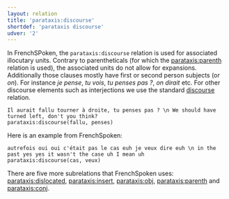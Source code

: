 ```yaml
---
layout: relation
title: 'parataxis:discourse'
shortdef: 'parataxis discourse'
udver: '2'
---
```


In FrenchSPoken, the `parataxis:discourse` relation is used for associated illocutary units. Contrary to parentheticals (for which the [parataxis:parenth]() relation is used), the associated units do not allow for expansions.
Additionally those clauses mostly have first or second person subjects (or _on_). For instance _je pense_, _tu vois_, _tu penses pas ?_, _on dirait_ etc.
For other discourse elements such as interjections we use the standard [discourse]() relation.

~~~ sdparse
Il aurait fallu tourner à droite, tu penses pas ? \n We should have turned left, don't you think?
parataxis:discourse(fallu, penses)
~~~ 

Here is an example from FrenchSpoken:

~~~ sdparse
autrefois oui oui c'était pas le cas euh je veux dire euh \n in the past yes yes it wasn't the case uh I mean uh
parataxis:discourse(cas, veux)
~~~

There are five more subrelations that FrenchSpoken uses: [parataxis:dislocated](), [parataxis:insert](), [parataxis:obj](), [parataxis:parenth]() and [parataxis:conj]().



